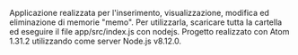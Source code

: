 Applicazione realizzata per l'inserimento, visualizzazione, modifica ed eliminazione di memorie "memo".
Per utilizzarla, scaricare tutta la cartella ed eseguire il file app/src/index.js con nodejs.
Progetto realizzato con Atom 1.31.2 utilizzando come server Node.js v8.12.0.
